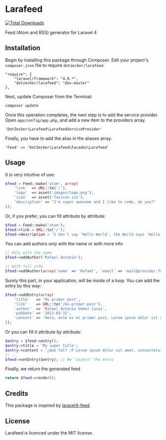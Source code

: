 Larafeed
========
[![Total Downloads](https://poser.pugx.org/dotzecker/larafeed/downloads.png)](https://packagist.org/packages/dotzecker/larafeed)

Feed (Atom and RSS) generator for Laravel 4


## Installation

Begin by installing this package through Composer. Edit your project's `composer.json` file to require `dotzecker/larafeed`.

    "require": {
        "laravel/framework": "4.0.*",
        "dotzecker/larafeed": "dev-master"
    },

Next, update Composer from the Terminal:

    composer update

Once this operation completes, the next step is to add the service provider. Open `app/config/app.php`, and add a new item to the providers array.

    'DotZecker\Larafeed\LarafeedServiceProvider'

Finally, you have to add the alias in the aliases array.

    'Feed' => 'DotZecker\Larafeed\Facades\Larafeed'


## Usage
It is very intuitive of use:
```php
$feed = Feed::make('atom', array(
    'link'  => URL::to('/'),
    'logo'  => asset('images/logo.png'),
    'icon'  => asset('favicon.ico'),
    'description' => "I'm super awesome and I like to code, do you?"
));
```

Or, if you prefer, you can fill attribute by attribute:
```php
$feed = Feed::make('atom');
$feed->link = URL::to('/');
$feed->description = "I don't say 'Hello World', the World says 'Hello Rafa' to me!";
```

You can add authors only with the name or with more info
```php
// Only with the name
$feed->addAuthor('Rafael Antonio');

// With full info
$feed->addAuthor(array('name' => 'Rafael', 'email' => 'mail@provider.foo', 'uri' => 'http://rafa.im'));
```

Surely this part, in your application, will be inside of a loop.
You can add the entry by this way:
```php
$feed->addEntry(array(
    'title'   => 'Mi primer post',
    'link'    => URL::to('/mi-primer-post'),
    'author'  => 'Rafael Antonio Gómez Casas',
    'pubDate' => '2013-03-15',
    'content' => 'Hola, este es mi primer post, Lorem ipsum dolor sit amet, consectetur adipisicing elit. Nihil, quos, reprehenderit, nemo minus consectetur ipsum molestias cumque voluptatum deserunt impedit totam ab aspernatur rem voluptatibus dolore optio distinctio sequi vero harum neque qui suscipit libero deleniti minima repellat recusandae delectus beatae dignissimos corporis quaerat et nesciunt inventore architecto voluptates voluptatem.'
));
```

Or you can fill it attribute by attribute:
```php
$entry = $feed->entry();
$entry->title = 'My super title';
$entry->content = '¿Qué tal? :P Lorem ipsum dolor sit amet, consectetur adipisicing elit. Error, aperiam!';
// ...
$feed->setEntry($entry); // We "inject" the entry
```

Finally, we return the generated feed
```php
return $feed->render();
```

## Credits

This package is inspired by [laravel4-feed](http://roumen.it/projects/laravel4-feed).


## License

Larafeed is licenced under the MIT license.
